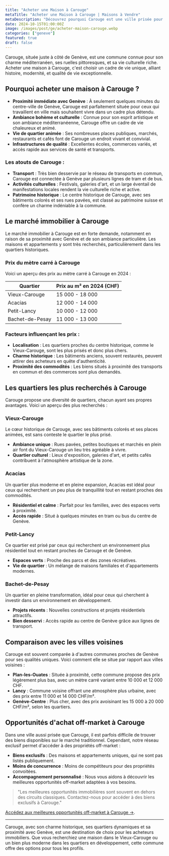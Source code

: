 ```yaml
---
title: "Acheter une Maison à Carouge"
metaTitle: "Acheter une Maison à Carouge | Maisons à Vendre"
metaDescription: "Découvrez pourquoi Carouge est une ville prisée pour acheter une maison. Explorez le marché immobilier local, les quartiers attractifs et nos conseils pour réussir votre achat."
date: 2024-10-15T01:00:00Z
image: /images/post/ge/acheter-maison-carouge.webp
categories: ["geneve"]
featured: true
draft: false
---
```


Carouge, située juste à côté de Genève, est une commune connue pour son charme méditerranéen, ses ruelles pittoresques, et sa vie culturelle riche. Acheter une maison à Carouge, c'est choisir un cadre de vie unique, alliant histoire, modernité, et qualité de vie exceptionnelle.

## Pourquoi acheter une maison à Carouge ?

- **Proximité immédiate avec Genève** : À seulement quelques minutes du centre-ville de Genève, Carouge est parfaitement située pour ceux qui travaillent en ville mais souhaitent vivre dans un cadre plus détendu.
- **Ambiance bohème et culturelle** : Connue pour son esprit artistique et son ambiance méditerranéenne, Carouge offre un cadre de vie chaleureux et animé.
- **Vie de quartier animée** : Ses nombreuses places publiques, marchés, restaurants et cafés font de Carouge un endroit vivant et convivial.
- **Infrastructures de qualité** : Excellentes écoles, commerces variés, et accès rapide aux services de santé et transports.

### Les atouts de Carouge :
- **Transport** : Très bien desservie par le réseau de transports en commun, Carouge est connectée à Genève par plusieurs lignes de tram et de bus.
- **Activités culturelles** : Festivals, galeries d'art, et un large éventail de manifestations locales rendent la vie culturelle riche et active.
- **Patrimoine historique** : Le centre historique de Carouge, avec ses bâtiments colorés et ses rues pavées, est classé au patrimoine suisse et confère un charme indéniable à la commune.

## Le marché immobilier à Carouge

Le marché immobilier à Carouge est en forte demande, notamment en raison de sa proximité avec Genève et de son ambiance particulière. Les maisons et appartements y sont très recherchés, particulièrement dans les quartiers historiques.

### Prix du mètre carré à Carouge

Voici un aperçu des prix au mètre carré à Carouge en 2024 :

| Quartier                | Prix au m² en 2024 (CHF) |
|-------------------------|--------------------------|
| Vieux-Carouge            | 15 000 - 18 000          |
| Acacias                  | 12 000 - 14 000          |
| Petit-Lancy              | 10 000 - 12 000          |
| Bachet-de-Pesay          | 11 000 - 13 000          |

### Facteurs influençant les prix :
- **Localisation** : Les quartiers proches du centre historique, comme le Vieux-Carouge, sont les plus prisés et donc plus chers.
- **Charme historique** : Les bâtiments anciens, souvent restaurés, peuvent attirer des acheteurs en quête d'authenticité.
- **Proximité des commodités** : Les biens situés à proximité des transports en commun et des commerces sont plus demandés.

## Les quartiers les plus recherchés à Carouge

Carouge propose une diversité de quartiers, chacun ayant ses propres avantages. Voici un aperçu des plus recherchés :

### Vieux-Carouge

Le cœur historique de Carouge, avec ses bâtiments colorés et ses places animées, est sans conteste le quartier le plus prisé.

- **Ambiance unique** : Rues pavées, petites boutiques et marchés en plein air font du Vieux-Carouge un lieu très agréable à vivre.
- **Quartier culturel** : Lieux d'exposition, galeries d'art, et petits cafés contribuent à l'atmosphère artistique de la zone.

### Acacias

Un quartier plus moderne et en pleine expansion, Acacias est idéal pour ceux qui recherchent un peu plus de tranquillité tout en restant proches des commodités.

- **Résidentiel et calme** : Parfait pour les familles, avec des espaces verts à proximité.
- **Accès rapide** : Situé à quelques minutes en tram ou bus du centre de Genève.

### Petit-Lancy

Ce quartier est prisé par ceux qui recherchent un environnement plus résidentiel tout en restant proches de Carouge et de Genève.

- **Espaces verts** : Proche des parcs et des zones récréatives.
- **Vie de quartier** : Un mélange de maisons familiales et d'appartements modernes.

### Bachet-de-Pesay

Un quartier en pleine transformation, idéal pour ceux qui cherchent à investir dans un environnement en développement.

- **Projets récents** : Nouvelles constructions et projets résidentiels attractifs.
- **Bien desservi** : Accès rapide au centre de Genève grâce aux lignes de transport.

## Comparaison avec les villes voisines

Carouge est souvent comparée à d'autres communes proches de Genève pour ses qualités uniques. Voici comment elle se situe par rapport aux villes voisines :

- **Plan-les-Ouates** : Située à proximité, cette commune propose des prix légèrement plus bas, avec un mètre carré variant entre 10 000 et 12 000 CHF.
- **Lancy** : Commune voisine offrant une atmosphère plus urbaine, avec des prix entre 11 000 et 14 000 CHF/m².
- **Genève-Centre** : Plus cher, avec des prix avoisinant les 15 000 à 20 000 CHF/m², selon les quartiers.

## Opportunités d'achat off-market à Carouge

Dans une ville aussi prisée que Carouge, il est parfois difficile de trouver des biens disponibles sur le marché traditionnel. Cependant, notre réseau exclusif permet d'accéder à des propriétés off-market :

- **Biens exclusifs** : Des maisons et appartements uniques, qui ne sont pas listés publiquement.
- **Moins de concurrence** : Moins de compétiteurs pour des propriétés convoitées.
- **Accompagnement personnalisé** : Nous vous aidons à découvrir les meilleures opportunités off-market adaptées à vos besoins.

> "Les meilleures opportunités immobilières sont souvent en dehors des circuits classiques. Contactez-nous pour accéder à des biens exclusifs à Carouge."

[Accédez aux meilleures opportunités off-market à Carouge ->](/contact).

---

Carouge, avec son charme historique, ses quartiers dynamiques et sa proximité avec Genève, est une destination de choix pour les acheteurs immobiliers. Que vous recherchiez une maison dans le Vieux-Carouge ou un bien plus moderne dans les quartiers en développement, cette commune offre des options pour tous les profils.
